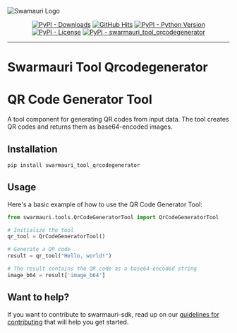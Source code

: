 
![Swamauri Logo](https://res.cloudinary.com/dbjmpekvl/image/upload/v1730099724/Swarmauri-logo-lockup-2048x757_hww01w.png)

<p align="center">
    <a href="https://pypi.org/project/swarmauri_tool_qrcodegenerator/">
        <img src="https://img.shields.io/pypi/dm/swarmauri_tool_qrcodegenerator" alt="PyPI - Downloads"/></a>
    <a href="https://github.com/swarmauri/swarmauri-sdk/pkgs/community/swarmauri_tool_qrcodegenerator/README.md">
        <img src="https://hits.seeyoufarm.com/api/count/incr/badge.svg?url=https://github.com/swarmauri/swarmauri-sdk/pkgs/community/swarmauri_tool_qrcodegenerator/README.md&count_bg=%2379C83D&title_bg=%23555555&icon=&icon_color=%23E7E7E7&title=hits&edge_flat=false" alt="GitHub Hits"/></a>
    <a href="https://pypi.org/project/swarmauri_tool_qrcodegenerator/">
        <img src="https://img.shields.io/pypi/pyversions/swarmauri_tool_qrcodegenerator" alt="PyPI - Python Version"/></a>
    <a href="https://pypi.org/project/swarmauri_tool_qrcodegenerator/">
        <img src="https://img.shields.io/pypi/l/swarmauri_tool_qrcodegenerator" alt="PyPI - License"/></a>
    <a href="https://pypi.org/project/swarmauri_tool_qrcodegenerator/">
        <img src="https://img.shields.io/pypi/v/swarmauri_tool_qrcodegenerator?label=swarmauri_tool_qrcodegenerator&color=green" alt="PyPI - swarmauri_tool_qrcodegenerator"/></a>
</p>

---

# Swarmauri Tool Qrcodegenerator
# QR Code Generator Tool

A tool component for generating QR codes from input data. The tool creates QR codes and returns them as base64-encoded images.

## Installation

```bash
pip install swarmauri_tool_qrcodegenerator
```

## Usage

Here's a basic example of how to use the QR Code Generator Tool:

```python
from swarmauri.tools.QrCodeGeneratorTool import QrCodeGeneratorTool

# Initialize the tool
qr_tool = QrCodeGeneratorTool()

# Generate a QR code
result = qr_tool("Hello, world!")

# The result contains the QR code as a base64-encoded string
image_b64 = result['image_b64']
```

## Want to help?

If you want to contribute to swarmauri-sdk, read up on our [guidelines for contributing](https://github.com/swarmauri/swarmauri-sdk/blob/master/contributing.md) that will help you get started.


